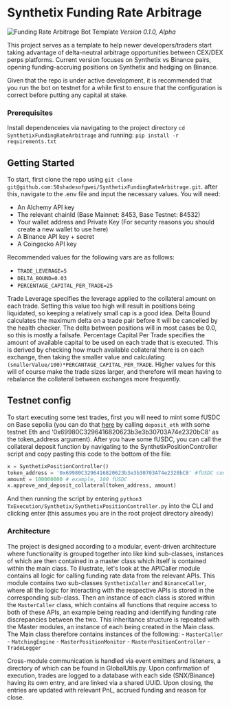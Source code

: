# Synthetix Funding Rate Arbitrage
![Funding Rate Arbitrage Bot Template](https://github.com/50shadesofgwei/SynthetixFundingRateArbitrage/assets/111451828/eb931108-bdbb-4741-b2bc-def2de8e3370)
*Version 0.1.0, Alpha*

This project serves as a template to help newer developers/traders start taking advantage of delta-neutral arbitrage opportunities between CEX/DEX perps platforms. Current version focuses on Synthetix vs Binance pairs, opening funding-accruing positions on Synthetix and hedging on Binance. 

Given that the repo is under active development, it is recommended that you run the bot on testnet for a while first to ensure that the configuration is correct before putting any capital at stake.

### Prerequisites

Install dependenceies via navigating to the project directory 
`cd SynthetixFundingRateArbitrage` 
and running:
`pip install -r requirements.txt`

## Getting Started

To start, first clone the repo using `git clone git@github.com:50shadesofgwei/SynthetixFundingRateArbitrage.git`.
after this, navigate to the .env file and input the necessary values. You will need:

- An Alchemy API key
- The relevant chainId (Base Mainnet: 8453, Base Testnet: 84532)
- Your wallet address and Private Key (For security reasons you should create a new wallet to use here)
- A Binance API key + secret
- A Coingecko API key

Recommended values for the following vars are as follows:
- `TRADE_LEVERAGE=5`
- `DELTA_BOUND=0.03`
- `PERCENTAGE_CAPITAL_PER_TRADE=25`

Trade Leverage specifies the leverage applied to the collateral amount on each trade. Setting this value too high will result in positions being liquidated, so keeping a relatively small cap is a good idea.
Delta Bound calculates the maximum delta on a trade pair before it will be cancelled by the health checker. The delta between positions will in most cases be 0.0, so this is mostly a failsafe.
Percentage Capital Per Trade specifies the amount of available capital to be used on each trade that is executed. This is derived by checking how much available collateral there is on each exchange, then taking the smaller value and calculating `(smallerValue/100)*PERCANTAGE_CAPITAL_PER_TRADE`. Higher values for this will of course make the trade sizes larger, and therefore will mean having to rebalance the collateral between exchanges more frequently.

## Testnet config
To start executing some test trades, first you will need to mint some fUSDC on Base sepolia (you can do that [here](https://sepolia.basescan.org/address/0xa1ae612e07511a947783c629295678c07748bc7a#writeContract) by calling `deposit_eth` with some testnet Eth and '0x69980C3296416820623b3e3b30703A74e2320bC8' as the token_address argument). 
After you have some fUSDC, you can call the collateral deposit function by navigating to the SynthetixPositionController script and copy pasting this code to the bottom of the file:
```python
x = SynthetixPositionController()
token_address = '0x69980C3296416820623b3e3b30703A74e2320bC8' #fUSDC contract address
amount = 100000000 # example, 100 fUSDC
x.approve_and_deposit_collateral(token_address, amount)
```
And then running the script by entering `python3 TxExecution/Synthetix/SynthetixPositionController.py` into the CLI and clicking enter (this assumes you are in the root project directory already)

### Architecture

The project is designed according to a modular, event-driven architecture where functionality is grouped together into like kind sub-classes, instances of which are then contained in a master class which itself is contained within the main class. To illustrate, let's look at the APICaller module contains all logic for calling funding rate data from the relevant APIs. This module contains two sub-classes `SynthetixCaller` and `BinanceCaller`, where all the logic for interacting with the respective APIs is stored in the corresponding sub-class. Then an instance of each class is stored within the `MasterCaller` class, which contains all functions that require access to both of these APIs, an example being reading and identifying funding rate discrepancies between the two.
This inheritance structure is repeated with the Master modules, an instance of each being created in the Main class. The Main class therefore contains instances of the following:
    - `MasterCaller`
    - `MatchingEngine`
    - `MasterPositionMonitor`
    - `MasterPositionController`
    - `TradeLogger`

Cross-module communication is handled via event emitters and listeners, a directory of which can be found in GlobalUtils.py.
Upon confirmation of execution, trades are logged to a database with each side (SNX/Binance) having its own entry, and are linked via a shared UUID. Upon closing, the entries are updated with relevant PnL, accrued funding and reason for close. 
